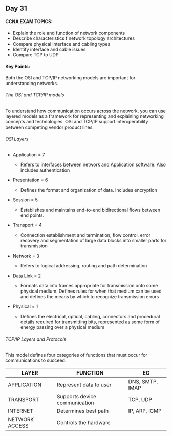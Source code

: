 ## Day 31

#### CCNA EXAM TOPICS:

* Explain the role and function of network components
* Describe characteristics f network topology architectures
* Compare physical interface and cabling types
* Identify interface and cable issues
* Compare TCP to UDP

#### Key Points:

Both the OSI and TCP/IP networking models are important for understanding networks.

###### The OSI and TCP/IP models

To understand how communication occurs across the network, you can use layered models as a framework for representing and explaining networking concepts and technologies. OSI and TCP/IP support interoperability between competing vendor product lines.

###### OSI Layers

- Application = 7
    * Refers to interfaces between network and Application software. Also includes authentication

- Presentation = 6
    * Defines the format and organization of data. Includes encryption

- Session = 5
    * Establishes and maintains end-to-end bidirectional flows between end points.

- Transport = 4
    * Connection establishment and termination, flow control, error recovery and segmentation of large data blocks into smaller parts for transmission

- Network = 3
    * Refers to logical addressing, routing and path determination 

- Data Link = 2
    * Formats data into frames appropriate for transmission onto some physical medium. Defines rules for when that medium can be used and defines the means by which to recognize transmission errors

- Physical = 1
    * Defines the electrical, optical, cabling, connectors and procedural details required for transmitting bits, represented as some form of energy passing over a physical medium 

###### TCP/IP Layers and Protocols

This model defines four categories of functions that must occur for communications to succeed. 


| LAYER          | FUNCTION                      | EG              |
|----------------|-------------------------------|-----------------|
| APPLICATION    | Represent data to user        | DNS, SMTP, IMAP |
| TRANSPORT      | Supports device communication | TCP, UDP        |
| INTERNET       | Determines best path          | IP, ARP, ICMP   |
| NETWORK ACCESS | Controls the hardware         |                 |

